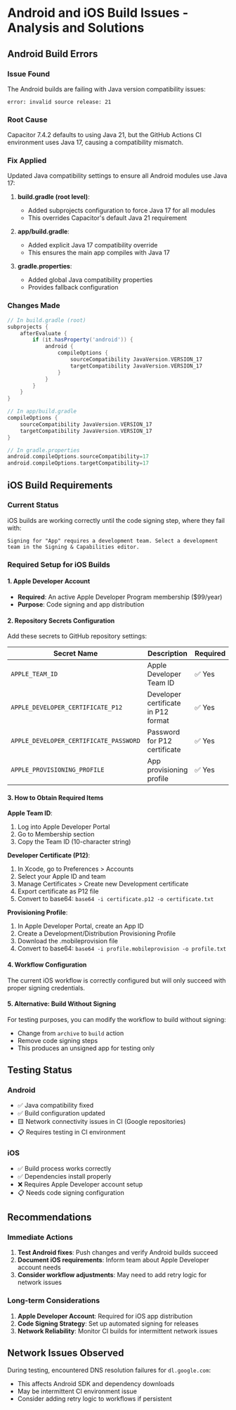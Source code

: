 # Android and iOS Build Issues - Analysis and Solutions

## Android Build Errors

### Issue Found
The Android builds are failing with Java version compatibility issues:
```
error: invalid source release: 21
```

### Root Cause
Capacitor 7.4.2 defaults to using Java 21, but the GitHub Actions CI environment uses Java 17, causing a compatibility mismatch.

### Fix Applied
Updated Java compatibility settings to ensure all Android modules use Java 17:

1. **build.gradle (root level)**:
   - Added subprojects configuration to force Java 17 for all modules
   - This overrides Capacitor's default Java 21 requirement

2. **app/build.gradle**:
   - Added explicit Java 17 compatibility override
   - This ensures the main app compiles with Java 17

3. **gradle.properties**:
   - Added global Java compatibility properties
   - Provides fallback configuration

### Changes Made
```gradle
// In build.gradle (root)
subprojects {
    afterEvaluate {
        if (it.hasProperty('android')) {
            android {
                compileOptions {
                    sourceCompatibility JavaVersion.VERSION_17
                    targetCompatibility JavaVersion.VERSION_17
                }
            }
        }
    }
}

// In app/build.gradle
compileOptions {
    sourceCompatibility JavaVersion.VERSION_17
    targetCompatibility JavaVersion.VERSION_17
}

// In gradle.properties
android.compileOptions.sourceCompatibility=17
android.compileOptions.targetCompatibility=17
```

## iOS Build Requirements

### Current Status
iOS builds are working correctly until the code signing step, where they fail with:
```
Signing for "App" requires a development team. Select a development team in the Signing & Capabilities editor.
```

### Required Setup for iOS Builds

#### 1. Apple Developer Account
- **Required**: An active Apple Developer Program membership ($99/year)
- **Purpose**: Code signing and app distribution

#### 2. Repository Secrets Configuration
Add these secrets to GitHub repository settings:

| Secret Name | Description | Required |
|------------|-------------|----------|
| `APPLE_TEAM_ID` | Apple Developer Team ID | ✅ Yes |
| `APPLE_DEVELOPER_CERTIFICATE_P12` | Developer certificate in P12 format | ✅ Yes |
| `APPLE_DEVELOPER_CERTIFICATE_PASSWORD` | Password for P12 certificate | ✅ Yes |
| `APPLE_PROVISIONING_PROFILE` | App provisioning profile | ✅ Yes |

#### 3. How to Obtain Required Items

**Apple Team ID**:
1. Log into Apple Developer Portal
2. Go to Membership section
3. Copy the Team ID (10-character string)

**Developer Certificate (P12)**:
1. In Xcode, go to Preferences > Accounts
2. Select your Apple ID and team
3. Manage Certificates > Create new Development certificate
4. Export certificate as P12 file
5. Convert to base64: `base64 -i certificate.p12 -o certificate.txt`

**Provisioning Profile**:
1. In Apple Developer Portal, create an App ID
2. Create a Development/Distribution Provisioning Profile
3. Download the .mobileprovision file
4. Convert to base64: `base64 -i profile.mobileprovision -o profile.txt`

#### 4. Workflow Configuration
The current iOS workflow is correctly configured but will only succeed with proper signing credentials.

#### 5. Alternative: Build Without Signing
For testing purposes, you can modify the workflow to build without signing:
- Change from `archive` to `build` action
- Remove code signing steps
- This produces an unsigned app for testing only

## Testing Status

### Android
- ✅ Java compatibility fixed
- ✅ Build configuration updated
- 🟨 Network connectivity issues in CI (Google repositories)
- 📋 Requires testing in CI environment

### iOS
- ✅ Build process works correctly
- ✅ Dependencies install properly
- ❌ Requires Apple Developer account setup
- 📋 Needs code signing configuration

## Recommendations

### Immediate Actions
1. **Test Android fixes**: Push changes and verify Android builds succeed
2. **Document iOS requirements**: Inform team about Apple Developer account needs
3. **Consider workflow adjustments**: May need to add retry logic for network issues

### Long-term Considerations
1. **Apple Developer Account**: Required for iOS app distribution
2. **Code Signing Strategy**: Set up automated signing for releases
3. **Network Reliability**: Monitor CI builds for intermittent network issues

## Network Issues Observed
During testing, encountered DNS resolution failures for `dl.google.com`:
- This affects Android SDK and dependency downloads
- May be intermittent CI environment issue
- Consider adding retry logic to workflows if persistent